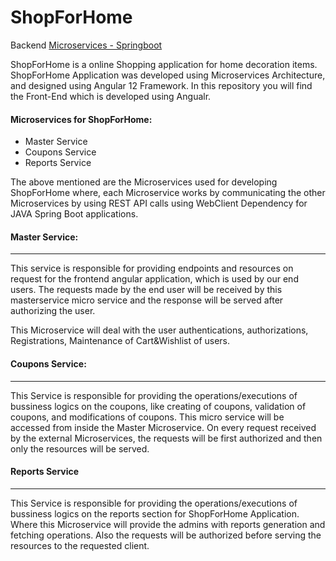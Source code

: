 
# ShopForHome

Backend [Microservices - Springboot](https://github.com/vkiranjakkapu/ShopForHome)

ShopForHome is a online Shopping application for home decoration items.
ShopForHome Application was developed using Microservices Architecture, and designed using Angular 12 Framework. In this repository you will find the Front-End which is developed using Angualr.

#### Microservices for ShopForHome:
- Master Service
- Coupons Service
- Reports Service

The above mentioned are the Microservices used for developing ShopForHome where, each Microservice works by communicating the other Microservices by using REST API calls using WebClient Dependency for JAVA Spring Boot applications.

#### Master Service:
---
This service is responsible for providing endpoints and resources on request for the frontend angular application, which is used by our end users. The requests made by the end user will be received by this masterservice micro service and the response will be served after authorizing the user.

This Microservice will deal with the user authentications, authorizations, Registrations, Maintenance of Cart&Wishlist of users.

#### Coupons Service:
---
This Service is responsible for providing the operations/executions of bussiness logics on the coupons, like creating of coupons, validation of coupons, and modifications of coupons. This micro service will be accessed from inside the Master Microservice. On every request received by the external Microservices, the requests will be first authorized and then only the resources will be served.

#### Reports Service
---
This Service is responsible for providing the operations/executions of bussiness logics on the reports section for ShopForHome Application. Where this Microservice will provide the admins with reports generation and fetching operations. Also the requests will be authorized before serving the resources to the requested client.
